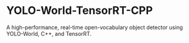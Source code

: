 # YOLO-World-TensorRT-CPP
A high-performance, real-time open-vocabulary object detector using YOLO-World, C++, and TensorRT.
